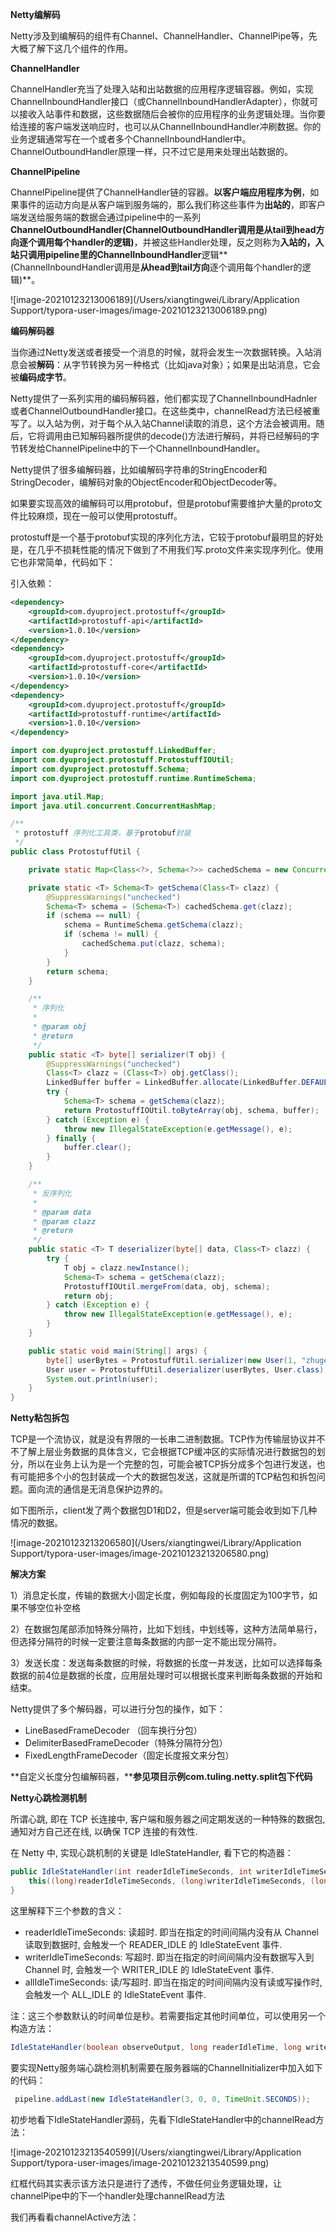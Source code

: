 **Netty编解码**

Netty涉及到编解码的组件有Channel、ChannelHandler、ChannelPipe等，先大概了解下这几个组件的作用。

**ChannelHandler**

ChannelHandler充当了处理入站和出站数据的应用程序逻辑容器。例如，实现ChannelInboundHandler接口（或ChannelInboundHandlerAdapter），你就可以接收入站事件和数据，这些数据随后会被你的应用程序的业务逻辑处理。当你要给连接的客户端发送响应时，也可以从ChannelInboundHandler冲刷数据。你的业务逻辑通常写在一个或者多个ChannelInboundHandler中。ChannelOutboundHandler原理一样，只不过它是用来处理出站数据的。

**ChannelPipeline**

ChannelPipeline提供了ChannelHandler链的容器。**以客户端应用程序为例**，如果事件的运动方向是从客户端到服务端的，那么我们称这些事件为**出站的**，即客户端发送给服务端的数据会通过pipeline中的一系列**ChannelOutboundHandler(ChannelOutboundHandler调用是****从tail到head方向****逐个调用每个handler的逻辑)**，并被这些Handler处理，反之则称为**入站的，**入站只调用pipeline里的**ChannelInboundHandler**逻辑**(ChannelInboundHandler调用是****从head到tail方向****逐个调用每个handler的逻辑)**。

![image-20210123213006189](/Users/xiangtingwei/Library/Application Support/typora-user-images/image-20210123213006189.png)

  

**编码解码器**

当你通过Netty发送或者接受一个消息的时候，就将会发生一次数据转换。入站消息会被**解码**：从字节转换为另一种格式（比如java对象）；如果是出站消息，它会被**编码成字节**。

Netty提供了一系列实用的编码解码器，他们都实现了ChannelInboundHadnler或者ChannelOutboundHandler接口。在这些类中，channelRead方法已经被重写了。以入站为例，对于每个从入站Channel读取的消息，这个方法会被调用。随后，它将调用由已知解码器所提供的decode()方法进行解码，并将已经解码的字节转发给ChannelPipeline中的下一个ChannelInboundHandler。

Netty提供了很多编解码器，比如编解码字符串的StringEncoder和StringDecoder，编解码对象的ObjectEncoder和ObjectDecoder等。

如果要实现高效的编解码可以用protobuf，但是protobuf需要维护大量的proto文件比较麻烦，现在一般可以使用protostuff。

protostuff是一个基于protobuf实现的序列化方法，它较于protobuf最明显的好处是，在几乎不损耗性能的情况下做到了不用我们写.proto文件来实现序列化。使用它也非常简单，代码如下：

引入依赖：

```xml
<dependency>
    <groupId>com.dyuproject.protostuff</groupId>
    <artifactId>protostuff-api</artifactId>
    <version>1.0.10</version>
</dependency>
<dependency>
    <groupId>com.dyuproject.protostuff</groupId>
    <artifactId>protostuff-core</artifactId>
    <version>1.0.10</version>
</dependency>
<dependency>
    <groupId>com.dyuproject.protostuff</groupId>
    <artifactId>protostuff-runtime</artifactId>
    <version>1.0.10</version>
</dependency>
```

```java
import com.dyuproject.protostuff.LinkedBuffer;
import com.dyuproject.protostuff.ProtostuffIOUtil;
import com.dyuproject.protostuff.Schema;
import com.dyuproject.protostuff.runtime.RuntimeSchema;

import java.util.Map;
import java.util.concurrent.ConcurrentHashMap;

/**
 * protostuff 序列化工具类，基于protobuf封装
 */
public class ProtostuffUtil {

    private static Map<Class<?>, Schema<?>> cachedSchema = new ConcurrentHashMap<Class<?>, Schema<?>>();

    private static <T> Schema<T> getSchema(Class<T> clazz) {
        @SuppressWarnings("unchecked")
        Schema<T> schema = (Schema<T>) cachedSchema.get(clazz);
        if (schema == null) {
            schema = RuntimeSchema.getSchema(clazz);
            if (schema != null) {
                cachedSchema.put(clazz, schema);
            }
        }
        return schema;
    }

    /**
     * 序列化
     *
     * @param obj
     * @return
     */
    public static <T> byte[] serializer(T obj) {
        @SuppressWarnings("unchecked")
        Class<T> clazz = (Class<T>) obj.getClass();
        LinkedBuffer buffer = LinkedBuffer.allocate(LinkedBuffer.DEFAULT_BUFFER_SIZE);
        try {
            Schema<T> schema = getSchema(clazz);
            return ProtostuffIOUtil.toByteArray(obj, schema, buffer);
        } catch (Exception e) {
            throw new IllegalStateException(e.getMessage(), e);
        } finally {
            buffer.clear();
        }
    }

    /**
     * 反序列化
     *
     * @param data
     * @param clazz
     * @return
     */
    public static <T> T deserializer(byte[] data, Class<T> clazz) {
        try {
            T obj = clazz.newInstance();
            Schema<T> schema = getSchema(clazz);
            ProtostuffIOUtil.mergeFrom(data, obj, schema);
            return obj;
        } catch (Exception e) {
            throw new IllegalStateException(e.getMessage(), e);
        }
    }

    public static void main(String[] args) {
        byte[] userBytes = ProtostuffUtil.serializer(new User(1, "zhuge"));
        User user = ProtostuffUtil.deserializer(userBytes, User.class);
        System.out.println(user);
    }
}
```

**Netty粘包拆包**

TCP是一个流协议，就是没有界限的一长串二进制数据。TCP作为传输层协议并不不了解上层业务数据的具体含义，它会根据TCP缓冲区的实际情况进行数据包的划分，所以在业务上认为是一个完整的包，可能会被TCP拆分成多个包进行发送，也有可能把多个小的包封装成一个大的数据包发送，这就是所谓的TCP粘包和拆包问题。面向流的通信是无消息保护边界的。

如下图所示，client发了两个数据包D1和D2，但是server端可能会收到如下几种情况的数据。

![image-20210123213206580](/Users/xiangtingwei/Library/Application Support/typora-user-images/image-20210123213206580.png)

**解决方案**

1）消息定长度，传输的数据大小固定长度，例如每段的长度固定为100字节，如果不够空位补空格

2）在数据包尾部添加特殊分隔符，比如下划线，中划线等，这种方法简单易行，但选择分隔符的时候一定要注意每条数据的内部一定不能出现分隔符。

3）发送长度：发送每条数据的时候，将数据的长度一并发送，比如可以选择每条数据的前4位是数据的长度，应用层处理时可以根据长度来判断每条数据的开始和结束。

Netty提供了多个解码器，可以进行分包的操作，如下：

- LineBasedFrameDecoder （回车换行分包）
- DelimiterBasedFrameDecoder（特殊分隔符分包）
- FixedLengthFrameDecoder（固定长度报文来分包）

**自定义长度分包编解码器，****参见项目示例com.tuling.netty.split包下代码**

**Netty心跳检测机制**

所谓心跳, 即在 TCP 长连接中, 客户端和服务器之间定期发送的一种特殊的数据包, 通知对方自己还在线, 以确保 TCP 连接的有效性.

在 Netty 中, 实现心跳机制的关键是 IdleStateHandler, 看下它的构造器：

```java
public IdleStateHandler(int readerIdleTimeSeconds, int writerIdleTimeSeconds, int allIdleTimeSeconds) {
    this((long)readerIdleTimeSeconds, (long)writerIdleTimeSeconds, (long)allIdleTimeSeconds, TimeUnit.SECONDS);
}
```



这里解释下三个参数的含义：

- readerIdleTimeSeconds: 读超时. 即当在指定的时间间隔内没有从 Channel 读取到数据时, 会触发一个 READER_IDLE 的 IdleStateEvent 事件.
- writerIdleTimeSeconds: 写超时. 即当在指定的时间间隔内没有数据写入到 Channel 时, 会触发一个 WRITER_IDLE 的 IdleStateEvent 事件.
- allIdleTimeSeconds: 读/写超时. 即当在指定的时间间隔内没有读或写操作时, 会触发一个 ALL_IDLE 的 IdleStateEvent 事件.

注：这三个参数默认的时间单位是秒。若需要指定其他时间单位，可以使用另一个构造方法：

```java
IdleStateHandler(boolean observeOutput, long readerIdleTime, long writerIdleTime, long allIdleTime, TimeUnit unit)
```



要实现Netty服务端心跳检测机制需要在服务器端的ChannelInitializer中加入如下的代码：

```java
 pipeline.addLast(new IdleStateHandler(3, 0, 0, TimeUnit.SECONDS));
```



初步地看下IdleStateHandler源码，先看下IdleStateHandler中的channelRead方法：

![image-20210123213540599](/Users/xiangtingwei/Library/Application Support/typora-user-images/image-20210123213540599.png)

红框代码其实表示该方法只是进行了透传，不做任何业务逻辑处理，让channelPipe中的下一个handler处理channelRead方法

我们再看看channelActive方法：

